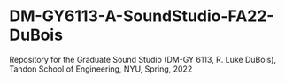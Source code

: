 # DM-GY6113-A-SoundStudio-FA22-DuBois
Repository for the Graduate Sound Studio (DM-GY 6113, R. Luke DuBois), Tandon School of Engineering, NYU, Spring, 2022

